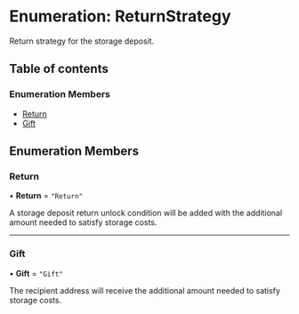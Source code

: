 # Enumeration: ReturnStrategy

Return strategy for the storage deposit.

## Table of contents

### Enumeration Members

- [Return](ReturnStrategy.md#return)
- [Gift](ReturnStrategy.md#gift)

## Enumeration Members

### Return

• **Return** = ``"Return"``

A storage deposit return unlock condition will be added with the additional amount needed to satisfy storage costs.

___

### Gift

• **Gift** = ``"Gift"``

The recipient address will receive the additional amount needed to satisfy storage costs.
